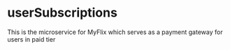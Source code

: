 # userSubscriptions
This is the microservice for MyFlix which serves as a payment gateway for users in paid tier
